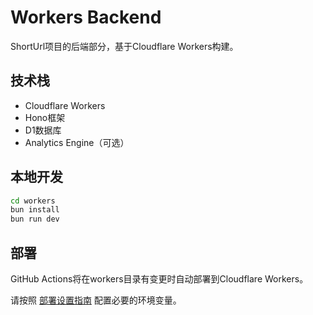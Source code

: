 # Workers Backend

ShortUrl项目的后端部分，基于Cloudflare Workers构建。

## 技术栈

- Cloudflare Workers
- Hono框架
- D1数据库
- Analytics Engine（可选）

## 本地开发

```bash
cd workers
bun install
bun run dev
```

## 部署

GitHub Actions将在workers目录有变更时自动部署到Cloudflare Workers。

请按照 [部署设置指南](../.github/DEPLOY_SETUP.md) 配置必要的环境变量。